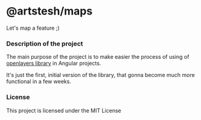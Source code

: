 # @artstesh/maps

Let's map a feature ;)

### Description of the project

The main purpose of the project is to make easier the process of using of [openlayers library](https://openlayers.org/) in Angular projects.

It's just the first, initial version of the library, that gonna become much more functional in a few weeks.

### License

This project is licensed under the MIT License
